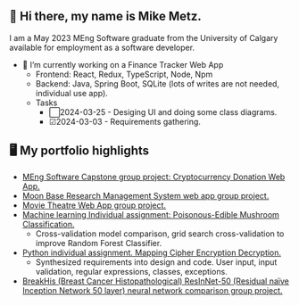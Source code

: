 ## 👋 Hi there, my name is Mike Metz.

<!--
**m-metz/m-metz** is a ✨ _special_ ✨ repository because its `README.md` (this file) appears on your GitHub profile.

Here are some ideas to get you started:

- 🔭 I’m currently working on ...
- 🌱 I’m currently learning ...
- 👯 I’m looking to collaborate on ...
- 🤔 I’m looking for help with ...
- 💬 Ask me about ...
- 📫 How to reach me: ...
- 😄 Pronouns: ...
- ⚡ Fun fact: ...
-->

I am a May 2023 MEng Software graduate from the University of Calgary available for employment as a software developer.

- 🔭 I’m currently working on a Finance Tracker Web App
  - Frontend: React, Redux, TypeScript, Node, Npm
  - Backend: Java, Spring Boot, SQLite (lots of writes are not needed, individual use app).
  - Tasks
    - ⬜2024-03-25 - Desiging UI and doing some class diagrams.
    - ☑2024-03-03 - Requirements gathering.

## 🖥 My portfolio highlights
  - [MEng Software Capstone group project: Cryptocurrency Donation Web App.](https://github.com/m-metz/cryptocurrency-donation-web-app)
  - [Moon Base Research Management System web app group project.](https://github.com/m-metz/moon-base-research-management-web-app)
  - [Movie Theatre Web App group project.](https://github.com/m-metz/movie-theatre-web-app)
  - [Machine learning Individual assignment: Poisonous-Edible Mushroom Classification.](https://github.com/m-metz/ensf611-machine-learning-assignment4-m-metz)
    - Cross-validation model comparison, grid search cross-validation to improve Random Forest Classifier.
  - [Python individual assignment. Mapping Cipher Encryption Decryption.](https://github.com/m-metz/ensf592-assignment3-encryption)
    - Synthesized requirements into design and code. User input, input validation, regular expressions, classes, exceptions.
  - [BreakHis (Breast Cancer Histopathological) ResInNet-50 (Residual naïve Inception Network 50 layer) neural network comparison group project.](https://github.com/m-metz/breakhis-resinnet-50-neural-network)
